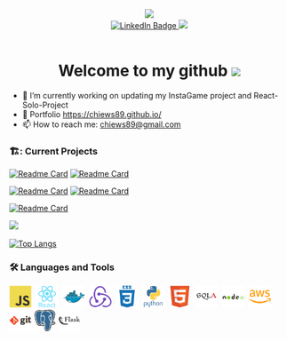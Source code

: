 <div id="header" align="center">
  <img src="https://camo.githubusercontent.com/c1dcb74cc1c1835b1d716f5051499a2814c683c806b15f04b0eba492863703e9/68747470733a2f2f63646e2e6472696262626c652e636f6d2f75736572732f3733303730332f73637265656e73686f74732f363538313234332f6176656e746f2e676966" width="200"/>
</div>
<div id="badges" align='center'>
  <a href="https://www.linkedin.com/in/chiew-saetern-7a255b95/">
    <img src="https://img.shields.io/badge/LinkedIn-blue?style=for-the-badge&logo=linkedin&logoColor=white" alt="LinkedIn Badge"/>
  </a>
   <a href="https://angel.co/u/chiew-saetern">
   <img src=https://img.shields.io/badge/AngelList-%23D4D4D4.svg?style=for-the-badge&logo=AngelList&logoColor=black>
 </img>
 </a>
</div>
<div id='view-count' align='center'>
<img src="https://komarev.com/ghpvc/?username=chiews89&style=flat-square&color=blue" alt=""/>
</div>


<h1 align='center'>
  Welcome to my github
  <img src="https://media.giphy.com/media/hvRJCLFzcasrR4ia7z/giphy.gif" width="30px"/>
</h1>


* 🔭 I’m currently working on updating my InstaGame project and React-Solo-Project
* 📔 Portfolio  https://chiews89.github.io/
* 📫 How to reach me: chiews89@gmail.com

### 🏗️: Current Projects

[![Readme Card](https://github-readme-stats.vercel.app/api/pin/?username=chiews89&repo=instagame&theme=github_dark&hide_border=true)](https://github.com/vernfongchao/MDP) [![Readme Card](https://github-readme-stats.vercel.app/api/pin/?username=vernfongchao&repo=MDP&theme=github_dark&hide_border=true)](https://github.com/vernfongchao/MDP)

[![Readme Card](https://github-readme-stats.vercel.app/api/pin/?username=chiews89&repo=instagame&theme=github_dark&hide_border=true)](https://github.com/chiews89/instagame) [![Readme Card](https://github-readme-stats.vercel.app/api/pin/?username=miajoubert&repo=petsy&theme=github_dark&hide_border=true)](https://github.com/miajoubert/petsy)

[![Readme Card](https://github-readme-stats.vercel.app/api/pin/?username=chiews89&repo=React-Solo-Project&theme=github_dark&hide_border=true)](https://github.com/chiews89/React-Solo-Project)

<img  src="https://github-readme-stats.vercel.app/api?username=chiews89&show_icons=true&hide_border=true&&count_private=true&include_all_commits=true&theme=github_dark" /> 

[![Top Langs](https://github-readme-stats.vercel.app/api/top-langs/?username=chiews89&layout=compact&theme=github_dark&hide_border=true)](https://github.com/anuraghazra/github-readme-stats)

### :hammer_and_wrench: Languages and Tools 

<div>
  <img src="https://github.com/devicons/devicon/blob/master/icons/javascript/javascript-original.svg" title="Javascript" alt="Javascript" width="40" height="40"/>&nbsp;
  <img src="https://github.com/devicons/devicon/blob/master/icons/react/react-original-wordmark.svg" title="React" alt="React" width="40" height="40"/>&nbsp;
  <img src="https://github.com/devicons/devicon/blob/master/icons/docker/docker-original.svg" title="Docker" alt="Docker" width="40" height="40"/>&nbsp;
  <img src="https://github.com/devicons/devicon/blob/master/icons/redux/redux-original.svg" title="Redux" alt="Redux " width="40" height="40"/>&nbsp;
  <img src="https://github.com/devicons/devicon/blob/master/icons/css3/css3-plain-wordmark.svg"  title="CSS3" alt="CSS" width="40" height="40"/>&nbsp;
  <img src="https://github.com/devicons/devicon/blob/master/icons/python/python-original-wordmark.svg"  title="Python" alt="Python" width="40" height="40"/>&nbsp;
  <img src="https://github.com/devicons/devicon/blob/master/icons/html5/html5-original.svg" title="HTML5" alt="HTML" width="40" height="40"/>&nbsp;
  <img src="https://github.com/devicons/devicon/blob/master/icons/sqlalchemy/sqlalchemy-original.svg" title="SQLAlchemy"  alt="SQLAlchemy" width="40" height="40"/>&nbsp;
  <img src="https://github.com/devicons/devicon/blob/master/icons/nodejs/nodejs-original-wordmark.svg" title="NodeJS" alt="NodeJS" width="40" height="40"/>&nbsp;
  <img src="https://github.com/devicons/devicon/blob/master/icons/amazonwebservices/amazonwebservices-plain-wordmark.svg" title="AWS" alt="AWS" width="40" height="40"/>&nbsp;
  <img src="https://github.com/devicons/devicon/blob/master/icons/git/git-original-wordmark.svg" title="Git" **alt="Git" width="40" height="40"/>
  <img src="https://github.com/devicons/devicon/blob/master/icons/postgresql/postgresql-original.svg" title="PostgreSQL" **alt="PostgreSQL" width="40" height="40"/>
  <img src="https://github.com/devicons/devicon/blob/master/icons/flask/flask-original-wordmark.svg" title="Flask" **alt="Flask" width="40" height="40"/>
</div>
